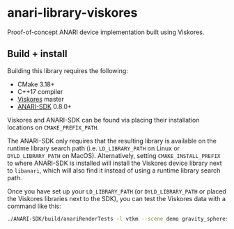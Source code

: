 # anari-library-viskores

Proof-of-concept ANARI device implementation built using Viskores.

## Build + install

Building this library requires the following:

- CMake 3.18+
- C++17 compiler
- [Viskores](https://github.com/Kitware/Viskores) master
- [ANARI-SDK](https://github.com/KhronosGroup/ANARI-SDK) 0.8.0+

Viskores and ANARI-SDK can be found via placing their installation locations on
`CMAKE_PREFIX_PATH`.

The ANARI-SDK only requires that the resulting library is available on the
runtime library search path (i.e. `LD_LIBRARY_PATH` on Linux or
`DYLD_LIBRARY_PATH` on MacOS). Alternatively, setting `CMAKE_INSTALL_PREFIX` to
where ANARI-SDK is installed will install the Viskores device library next to
`libanari`, which will also find it instead of using a runtime library search
path.

Once you have set up your `LD_LIBRARY_PATH` (or `DYLD_LIBRARY_PATH` or placed
the Viskores libraries next to the SDK), you can test the Viskores data with a
command like this:

```sh
./ANARI-SDK/build/anariRenderTests -l vtkm --scene demo gravity_spheres_volume
```

